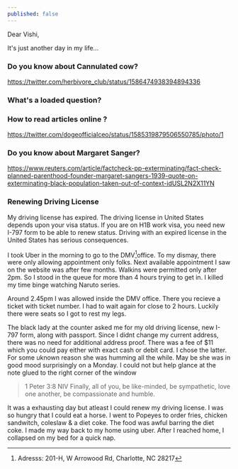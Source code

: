```yaml
---
published: false
---
```

Dear Vishi,

It's just another day in my life...

### Do you know about Cannulated cow?

https://twitter.com/herbivore_club/status/1586474938394894336

### What's a loaded question?

### How to read articles online ? 

https://twitter.com/dogeofficialceo/status/1585319879506550785/photo/1


### Do you know about Margaret Sanger? 

https://www.reuters.com/article/factcheck-pp-exterminating/fact-check-planned-parenthood-founder-margaret-sangers-1939-quote-on-exterminating-black-population-taken-out-of-context-idUSL2N2X11YN

### Renewing Driving License

My driving license has expired. The driving license in United States depends upon your visa status. If you are on H1B work visa, you need new I-797 form to be able to renew status. Driving with an expired license in the United States has serious consequences. 

I took Uber in the morning to go to the DMV[^add]office. To my dismay, there were only allowing appointment only folks. Next available appointment I saw on the website was after few months. Walkins were permitted only after 2pm. So I stood in the queue for more than 4 hours trying to get in. I killed my time binge watching Naruto series. 

Around 2.45pm I was allowed inside the DMV office. There you recieve a ticket with ticket number. I had to wait again for close to 2 hours. Luckily there were seats so I got to rest my legs. 

The black lady at the counter asked me for my old driving license, new I-797 form, along with passport. Since I didnt change my current address, there was no need for additional address proof. There was a fee of $11 which you could pay either with exact cash or debit card. I chose the latter. For some uknown reason she was humming all the while. May be she was in good mood surprisingly on a Monday. I could not but help glance at the note glued to the right corner of the window

> 1 Peter 3:8 NIV
Finally, all of you, be like-minded, be sympathetic, love one another, be compassionate and humble.

It was a exhausting day but atleast I could renew my driving license. I was so hungry that I could eat a horse. I went to Popeyes to order fries, chicken sandwitch, coleslaw & a diet coke. The food was awful barring the diet coke. I made my way back to my home using uber. After I reached home, I collapsed on my bed for a quick nap.

[^add]: Adresss: 201-H, W Arrowood Rd, Charlotte, NC 28217